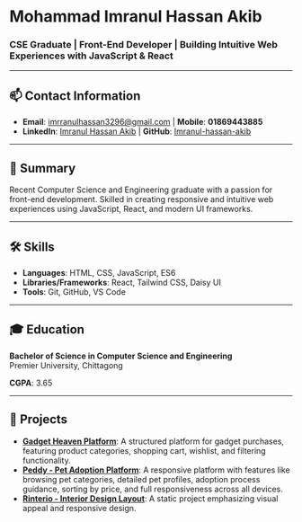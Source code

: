 # Mohammad Imranul Hassan Akib

### CSE Graduate | Front-End Developer | Building Intuitive Web Experiences with JavaScript & React  

---

## 📫 Contact Information
- **Email**: [imrranulhassan3296@gmail.com](mailto:imrranulhassan3296@gmail.com) | **Mobile**: **01869443885**
- **LinkedIn**: [Imranul Hassan Akib](https://www.linkedin.com/in/mohammad-imranul-hassan-akib-73a510245/) | **GitHub**: [Imranul-hassan-akib](https://github.com/Imranul-hassan) 
  

---

## 📝 Summary
Recent Computer Science and Engineering graduate with a passion for front-end development. Skilled in creating responsive and intuitive web experiences using JavaScript, React, and modern UI frameworks. 

---

## 🛠️ Skills
- **Languages**: HTML, CSS, JavaScript, ES6
- **Libraries/Frameworks**: React, Tailwind CSS, Daisy UI
- **Tools**: Git, GitHub, VS Code

---

## 🎓 Education
**Bachelor of Science in Computer Science and Engineering**  
Premier University, Chittagong

**CGPA**: 3.65

---

## 📂 Projects
- **[Gadget Heaven Platform](https://github.com/Imranul-hassan/gadget-heaven-platform)**: A structured platform for gadget purchases, featuring product categories, shopping cart, wishlist, and filtering functionality.
- **[Peddy - Pet Adoption Platform](https://github.com/Imranul-hassan/pet_adoption_platform_javascript)**: A responsive platform with features like browsing pet categories, detailed pet profiles, adoption process guidance, sorting by price, and full responsiveness across all devices.
- **[Rinterio - Interior Design Layout](https://imranul-hassan.github.io/interio-design-tailwind/)**: A static project emphasizing visual appeal and responsive design.
